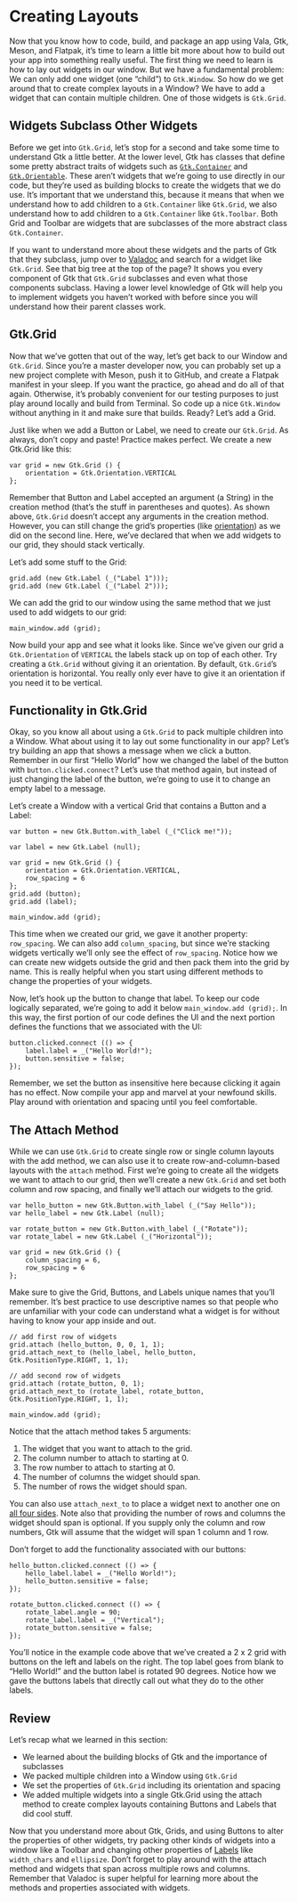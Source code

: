 # Creating Layouts

Now that you know how to code, build, and package an app using Vala, Gtk, Meson, and Flatpak, it’s time to learn a little bit more about how to build out your app into something really useful. The first thing we need to learn is how to lay out widgets in our window. But we have a fundamental problem: We can only add one widget \(one “child”\) to `Gtk.Window`. So how do we get around that to create complex layouts in a Window? We have to add a widget that can contain multiple children. One of those widgets is `Gtk.Grid`.

## Widgets Subclass Other Widgets

Before we get into `Gtk.Grid`, let’s stop for a second and take some time to understand Gtk a little better. At the lower level, Gtk has classes that define some pretty abstract traits of widgets such as [`Gtk.Container`](https://valadoc.org/gtk+-3.0/Gtk.Container) and [`Gtk.Orientable`](https://valadoc.org/gtk+-3.0/Gtk.Orientable). These aren’t widgets that we’re going to use directly in our code, but they’re used as building blocks to create the widgets that we do use. It’s important that we understand this, because it means that when we understand how to add children to a `Gtk.Container` like `Gtk.Grid`, we also understand how to add children to a `Gtk.Container` like `Gtk.Toolbar`. Both Grid and Toolbar are widgets that are subclasses of the more abstract class `Gtk.Container`.

If you want to understand more about these widgets and the parts of Gtk that they subclass, jump over to [Valadoc](https://valadoc.org/) and search for a widget like `Gtk.Grid`. See that big tree at the top of the page? It shows you every component of Gtk that `Gtk.Grid` subclasses and even what those components subclass. Having a lower level knowledge of Gtk will help you to implement widgets you haven’t worked with before since you will understand how their parent classes work.

## Gtk.Grid

Now that we’ve gotten that out of the way, let’s get back to our Window and `Gtk.Grid`. Since you’re a master developer now, you can probably set up a new project complete with Meson, push it to GitHub, and create a Flatpak manifest in your sleep. If you want the practice, go ahead and do all of that again. Otherwise, it’s probably convenient for our testing purposes to just play around locally and build from Terminal. So code up a nice `Gtk.Window` without anything in it and make sure that builds. Ready? Let’s add a Grid.

Just like when we add a Button or Label, we need to create our `Gtk.Grid`. As always, don’t copy and paste! Practice makes perfect. We create a new Gtk.Grid like this:

```vala
var grid = new Gtk.Grid () {
    orientation = Gtk.Orientation.VERTICAL
};
```

Remember that Button and Label accepted an argument \(a String\) in the creation method \(that’s the stuff in parentheses and quotes\). As shown above, `Gtk.Grid` doesn’t accept any arguments in the creation method. However, you can still change the grid’s properties \(like [orientation](https://valadoc.org/gtk+-3.0/Gtk.Orientation)\) as we did on the second line. Here, we’ve declared that when we add widgets to our grid, they should stack vertically.

Let’s add some stuff to the Grid:

```vala
grid.add (new Gtk.Label (_("Label 1")));
grid.add (new Gtk.Label (_("Label 2")));
```

We can add the grid to our window using the same method that we just used to add widgets to our grid:

```vala
main_window.add (grid);
```

Now build your app and see what it looks like. Since we’ve given our grid a `Gtk.Orientation` of `VERTICAL` the labels stack up on top of each other. Try creating a `Gtk.Grid` without giving it an orientation. By default, `Gtk.Grid`’s orientation is horizontal. You really only ever have to give it an orientation if you need it to be vertical.

## Functionality in Gtk.Grid

Okay, so you know all about using a `Gtk.Grid` to pack multiple children into a Window. What about using it to lay out some functionality in our app? Let’s try building an app that shows a message when we click a button. Remember in our first “Hello World” how we changed the label of the button with `button.clicked.connect`? Let’s use that method again, but instead of just changing the label of the button, we’re going to use it to change an empty label to a message.

Let’s create a Window with a vertical Grid that contains a Button and a Label:

```vala
var button = new Gtk.Button.with_label (_("Click me!"));

var label = new Gtk.Label (null);

var grid = new Gtk.Grid () {
    orientation = Gtk.Orientation.VERTICAL,
    row_spacing = 6
};
grid.add (button);
grid.add (label);

main_window.add (grid);
```

This time when we created our grid, we gave it another property: `row_spacing`. We can also add `column_spacing`, but since we’re stacking widgets vertically we’ll only see the effect of `row_spacing`. Notice how we can create new widgets outside the grid and then pack them into the grid by name. This is really helpful when you start using different methods to change the properties of your widgets.

Now, let’s hook up the button to change that label. To keep our code logically separated, we’re going to add it below `main_window.add (grid);`. In this way, the first portion of our code defines the UI and the next portion defines the functions that we associated with the UI:

```vala
button.clicked.connect (() => {
    label.label = _("Hello World!");
    button.sensitive = false;
});
```

Remember, we set the button as insensitive here because clicking it again has no effect. Now compile your app and marvel at your newfound skills. Play around with orientation and spacing until you feel comfortable.

## The Attach Method

While we can use `Gtk.Grid` to create single row or single column layouts with the add method, we can also use it to create row-and-column-based layouts with the `attach` method. First we’re going to create all the widgets we want to attach to our grid, then we’ll create a new `Gtk.Grid` and set both column and row spacing, and finally we’ll attach our widgets to the grid.

```vala
var hello_button = new Gtk.Button.with_label (_("Say Hello"));
var hello_label = new Gtk.Label (null);

var rotate_button = new Gtk.Button.with_label (_("Rotate"));
var rotate_label = new Gtk.Label (_("Horizontal"));

var grid = new Gtk.Grid () {
    column_spacing = 6,
    row_spacing = 6
};
```

Make sure to give the Grid, Buttons, and Labels unique names that you’ll remember. It’s best practice to use descriptive names so that people who are unfamiliar with your code can understand what a widget is for without having to know your app inside and out.

```vala
// add first row of widgets
grid.attach (hello_button, 0, 0, 1, 1);
grid.attach_next_to (hello_label, hello_button, Gtk.PositionType.RIGHT, 1, 1);

// add second row of widgets
grid.attach (rotate_button, 0, 1);
grid.attach_next_to (rotate_label, rotate_button, Gtk.PositionType.RIGHT, 1, 1);

main_window.add (grid);
```

Notice that the attach method takes 5 arguments:

1. The widget that you want to attach to the grid.
2. The column number to attach to starting at 0.
3. The row number to attach to starting at 0.
4. The number of columns the widget should span.
5. The number of rows the widget should span.

You can also use `attach_next_to` to place a widget next to another one on [all four sides](https://valadoc.org/gtk+-3.0/Gtk.PositionType). Note also that providing the number of rows and columns the widget should span is optional. If you supply only the column and row numbers, Gtk will assume that the widget will span 1 column and 1 row.

Don’t forget to add the functionality associated with our buttons:

```vala
hello_button.clicked.connect (() => {
    hello_label.label = _("Hello World!");
    hello_button.sensitive = false;
});

rotate_button.clicked.connect (() => {
    rotate_label.angle = 90;
    rotate_label.label = _("Vertical");
    rotate_button.sensitive = false;
});
```

You’ll notice in the example code above that we’ve created a 2 x 2 grid with buttons on the left and labels on the right. The top label goes from blank to “Hello World!” and the button label is rotated 90 degrees. Notice how we gave the buttons labels that directly call out what they do to the other labels.

## Review

Let’s recap what we learned in this section:

* We learned about the building blocks of Gtk and the importance of subclasses
* We packed multiple children into a Window using `Gtk.Grid`
* We set the properties of `Gtk.Grid` including its orientation and spacing
* We added multiple widgets into a single Gtk.Grid using the attach method to create complex layouts containing Buttons and Labels that did cool stuff.

Now that you understand more about Gtk, Grids, and using Buttons to alter the properties of other widgets, try packing other kinds of widgets into a window like a Toolbar and changing other properties of [Labels](https://valadoc.org/gtk+-3.0/Gtk.Label) like `width_chars` and `ellipsize`. Don’t forget to play around with the attach method and widgets that span across multiple rows and columns. Remember that Valadoc is super helpful for learning more about the methods and properties associated with widgets.

